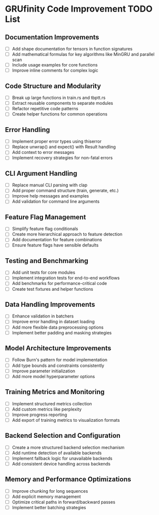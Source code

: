 # GRUfinity Code Improvement TODO List

## Documentation Improvements
- [ ] Add shape documentation for tensors in function signatures
- [ ] Add mathematical formulas for key algorithms like MinGRU and parallel scan
- [ ] Include usage examples for core functions
- [ ] Improve inline comments for complex logic

## Code Structure and Modularity
- [ ] Break up large functions in train.rs and tbptt.rs
- [ ] Extract reusable components to separate modules
- [ ] Refactor repetitive code patterns
- [ ] Create helper functions for common operations

## Error Handling
- [ ] Implement proper error types using thiserror
- [ ] Replace unwrap() and expect() with Result handling
- [ ] Add context to error messages
- [ ] Implement recovery strategies for non-fatal errors

## CLI Argument Handling
- [ ] Replace manual CLI parsing with clap
- [ ] Add proper command structure (train, generate, etc.)
- [ ] Improve help messages and examples
- [ ] Add validation for command line arguments

## Feature Flag Management
- [ ] Simplify feature flag conditionals
- [ ] Create more hierarchical approach to feature detection
- [ ] Add documentation for feature combinations
- [ ] Ensure feature flags have sensible defaults

## Testing and Benchmarking
- [ ] Add unit tests for core modules
- [ ] Implement integration tests for end-to-end workflows
- [ ] Add benchmarks for performance-critical code
- [ ] Create test fixtures and helper functions

## Data Handling Improvements
- [ ] Enhance validation in batchers
- [ ] Improve error handling in dataset loading
- [ ] Add more flexible data preprocessing options
- [ ] Implement better padding and masking strategies

## Model Architecture Improvements
- [ ] Follow Burn's pattern for model implementation
- [ ] Add type bounds and constraints consistently
- [ ] Improve parameter initialization
- [ ] Add more model hyperparameter options

## Training Metrics and Monitoring
- [ ] Implement structured metrics collection
- [ ] Add custom metrics like perplexity
- [ ] Improve progress reporting
- [ ] Add export of training metrics to visualization formats

## Backend Selection and Configuration
- [ ] Create a more structured backend selection mechanism
- [ ] Add runtime detection of available backends
- [ ] Implement fallback logic for unavailable backends
- [ ] Add consistent device handling across backends

## Memory and Performance Optimizations
- [ ] Improve chunking for long sequences
- [ ] Add explicit memory management
- [ ] Optimize critical paths in forward/backward passes
- [ ] Implement better batching strategies

